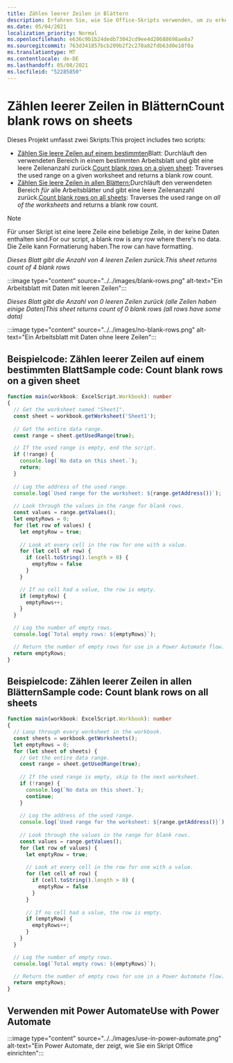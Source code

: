 ```yaml
---
title: Zählen leerer Zeilen in Blättern
description: Erfahren Sie, wie Sie Office-Skripts verwenden, um zu erkennen, ob leere Zeilen anstelle von Daten in Arbeitsblättern vorhanden sind, und melden Sie dann die Anzahl leerer Zeilen, die in einem Power Automate werden sollen.
ms.date: 05/04/2021
localization_priority: Normal
ms.openlocfilehash: e636c9b1b24dedb73042cd9ee4d20688698ae8a7
ms.sourcegitcommit: 763d341857bcb209b2f2c278a82fdb63d0e18f0a
ms.translationtype: MT
ms.contentlocale: de-DE
ms.lasthandoff: 05/08/2021
ms.locfileid: "52285850"
---
```

# <a name="count-blank-rows-on-sheets"></a><span data-ttu-id="b1ed4-103">Zählen leerer Zeilen in Blättern</span><span class="sxs-lookup"><span data-stu-id="b1ed4-103">Count blank rows on sheets</span></span>

<span data-ttu-id="b1ed4-104">Dieses Projekt umfasst zwei Skripts:</span><span class="sxs-lookup"><span data-stu-id="b1ed4-104">This project includes two scripts:</span></span>

* <span data-ttu-id="b1ed4-105">[Zählen Sie leere Zeilen auf einem bestimmten](#sample-code-count-blank-rows-on-a-given-sheet)Blatt: Durchläuft den verwendeten Bereich in einem bestimmten Arbeitsblatt und gibt eine leere Zeilenanzahl zurück.</span><span class="sxs-lookup"><span data-stu-id="b1ed4-105">[Count blank rows on a given sheet](#sample-code-count-blank-rows-on-a-given-sheet): Traverses the used range on a given worksheet and returns a blank row count.</span></span>
* <span data-ttu-id="b1ed4-106">[Zählen Sie leere Zeilen in allen Blättern:](#sample-code-count-blank-rows-on-all-sheets)Durchläuft den verwendeten Bereich _für_ alle Arbeitsblätter und gibt eine leere Zeilenanzahl zurück.</span><span class="sxs-lookup"><span data-stu-id="b1ed4-106">[Count blank rows on all sheets](#sample-code-count-blank-rows-on-all-sheets): Traverses the used range on _all of the worksheets_ and returns a blank row count.</span></span>

> [!NOTE]
> <span data-ttu-id="b1ed4-107">Für unser Skript ist eine leere Zeile eine beliebige Zeile, in der keine Daten enthalten sind.</span><span class="sxs-lookup"><span data-stu-id="b1ed4-107">For our script, a blank row is any row where there's no data.</span></span> <span data-ttu-id="b1ed4-108">Die Zeile kann Formatierung haben.</span><span class="sxs-lookup"><span data-stu-id="b1ed4-108">The row can have formatting.</span></span>

<span data-ttu-id="b1ed4-109">_Dieses Blatt gibt die Anzahl von 4 leeren Zeilen zurück._</span><span class="sxs-lookup"><span data-stu-id="b1ed4-109">_This sheet returns count of 4 blank rows_</span></span>

:::image type="content" source="../../images/blank-rows.png" alt-text="Ein Arbeitsblatt mit Daten mit leeren Zeilen":::

<span data-ttu-id="b1ed4-111">_Dieses Blatt gibt die Anzahl von 0 leeren Zeilen zurück (alle Zeilen haben einige Daten)_</span><span class="sxs-lookup"><span data-stu-id="b1ed4-111">_This sheet returns count of 0 blank rows (all rows have some data)_</span></span>

:::image type="content" source="../../images/no-blank-rows.png" alt-text="Ein Arbeitsblatt mit Daten ohne leere Zeilen":::

## <a name="sample-code-count-blank-rows-on-a-given-sheet"></a><span data-ttu-id="b1ed4-113">Beispielcode: Zählen leerer Zeilen auf einem bestimmten Blatt</span><span class="sxs-lookup"><span data-stu-id="b1ed4-113">Sample code: Count blank rows on a given sheet</span></span>

```TypeScript
function main(workbook: ExcelScript.Workbook): number
{
  // Get the worksheet named "Sheet1".
  const sheet = workbook.getWorksheet('Sheet1'); 
  
  // Get the entire data range.
  const range = sheet.getUsedRange(true);

  // If the used range is empty, end the script.
  if (!range) {
    console.log(`No data on this sheet.`);
    return;
  }
  
  // Log the address of the used range.
  console.log(`Used range for the worksheet: ${range.getAddress()}`);
    
  // Look through the values in the range for blank rows.
  const values = range.getValues();
  let emptyRows = 0;
  for (let row of values) {
    let emptyRow = true;
    
    // Look at every cell in the row for one with a value.
    for (let cell of row) {
      if (cell.toString().length > 0) {
        emptyRow = false
      }
    }

    // If no cell had a value, the row is empty.
    if (emptyRow) {
      emptyRows++;
    }
  }

  // Log the number of empty rows.
  console.log(`Total empty rows: ${emptyRows}`);

  // Return the number of empty rows for use in a Power Automate flow.
  return emptyRows;
}
```

## <a name="sample-code-count-blank-rows-on-all-sheets"></a><span data-ttu-id="b1ed4-114">Beispielcode: Zählen leerer Zeilen in allen Blättern</span><span class="sxs-lookup"><span data-stu-id="b1ed4-114">Sample code: Count blank rows on all sheets</span></span>

```TypeScript
function main(workbook: ExcelScript.Workbook): number
{
  // Loop through every worksheet in the workbook.
  const sheets = workbook.getWorksheets();
  let emptyRows = 0;
  for (let sheet of sheets) {     
    // Get the entire data range.
    const range = sheet.getUsedRange(true);
  
    // If the used range is empty, skip to the next worksheet.
    if (!range) {
      console.log(`No data on this sheet.`);
      continue;
    }
    
    // Log the address of the used range.
    console.log(`Used range for the worksheet: ${range.getAddress()}`);
      
    // Look through the values in the range for blank rows.
    const values = range.getValues();
    for (let row of values) {
      let emptyRow = true;
      
      // Look at every cell in the row for one with a value.
      for (let cell of row) {
        if (cell.toString().length > 0) {
          emptyRow = false
        }
      }
  
      // If no cell had a value, the row is empty.
      if (emptyRow) {
        emptyRows++;
      }
    }
  }

  // Log the number of empty rows.
  console.log(`Total empty rows: ${emptyRows}`);

  // Return the number of empty rows for use in a Power Automate flow.
  return emptyRows;
}
```

## <a name="use-with-power-automate"></a><span data-ttu-id="b1ed4-115">Verwenden mit Power Automate</span><span class="sxs-lookup"><span data-stu-id="b1ed4-115">Use with Power Automate</span></span>

:::image type="content" source="../../images/use-in-power-automate.png" alt-text="Ein Power Automate, der zeigt, wie Sie ein Skript Office einrichten":::
